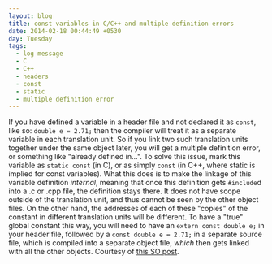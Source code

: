 ```yaml
---
layout: blog
title: const variables in C/C++ and multiple definition errors
date: 2014-02-18 00:44:49 +0530
day: Tuesday
tags:
  - log message
  - C
  - C++
  - headers
  - const
  - static
  - multiple definition error
---
```


If you have defined a variable in a header file and not declared it as `const`, like so: `double e = 2.71;` then the compiler will treat it as a separate variable in each translation unit. So if you link two such translation units together under the same object later, you will get a multiple definition error, or something like "already defined in...". To solve this issue, mark this variable as `static const` (in C), or as simply `const` (in C++, where static is implied for const variables). What this does is to make the linkage of this variable definition _internal_, meaning that once this definition gets `#include`d into a .c or .cpp file, the definition stays there. It does not have scope outside of the translation unit, and thus cannot be seen by the other object files. On the other hand, the addresses of each of these "copies" of the constant in different translation units will be different. To have a "true" global constant this way, you will need to have an `extern const double e;` in your header file, followed by a `const double e = 2.71;` in a separate source file, which is compiled into a separate object file, _which_ then gets linked with all the other objects. Courtesy of [this SO post](http://stackoverflow.com/questions/2328671/constant-variables-not-working-in-header).
